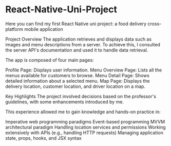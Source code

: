 # React-Native-Uni-Project
Here you can find my first React Native uni project: a food delivery cross-platform mobile application

Project Overview
The application retrieves and displays data such as images and menu descriptions from a server. To achieve this, I consulted the server API's documentation and used it to handle data retrieval.

The app is composed of four main pages:

Profile Page: Displays user information.
Menu Overview Page: Lists all the menus available for customers to browse.
Menu Detail Page: Shows detailed information about a selected menu.
Map Page: Displays the delivery location, customer location, and driver location on a map.

Key Highlights
The project involved decisions based on the professor's guidelines, with some enhancements introduced by me.

This experience allowed me to gain knowledge and hands-on practice in:

Imperative web programming paradigms
Event-based programming
MVVM architectural paradigm
Handling location services and permissions
Working extensively with APIs (e.g., handling HTTP requests)
Managing application state, props, hooks, and JSX syntax
